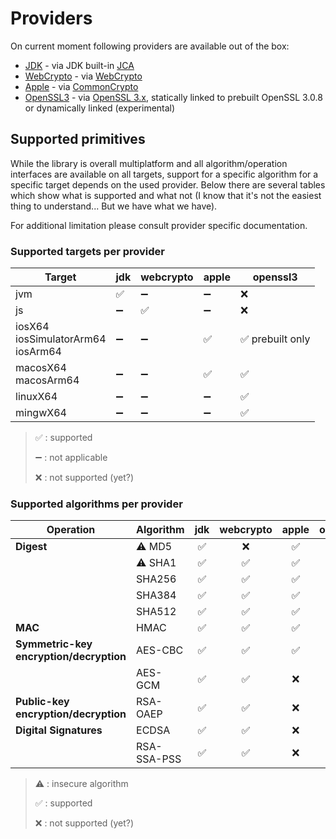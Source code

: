 # Providers

On current moment following providers are available out of the box:

* [JDK](../modules/cryptography-jdk.md) - via
  JDK built-in [JCA](https://docs.oracle.com/en/java/javase/17/security/java-cryptography-architecture-jca-reference-guide.html)
* [WebCrypto](../modules/cryptography-webcrypto.md) - via
  [WebCrypto](https://developer.mozilla.org/en-US/docs/Web/API/Web_Crypto_API)
* [Apple](../modules/cryptography-apple.md) - via
  [CommonCrypto](https://developer.apple.com/library/archive/documentation/Security/Conceptual/cryptoservices/Introduction/Introduction.html)
* [OpenSSL3](../modules/cryptography-openssl3.md) - via [OpenSSL 3.x](https://www.openssl.org),
  statically linked to prebuilt OpenSSL 3.0.8 or dynamically linked (experimental)

## Supported primitives

While the library is overall multiplatform and all algorithm/operation interfaces are available on all targets,
support for a specific algorithm for a specific target depends on the used provider.
Below there are several tables which show what is supported and what not
(I know that it's not the easiest thing to understand...
But we have what we have).

For additional limitation please consult provider specific documentation.

### Supported targets per provider

| Target                                    | jdk | webcrypto | apple | openssl3        |
|-------------------------------------------|-----|-----------|-------|-----------------|
| jvm                                       | ✅   | ➖         | ➖     | ❌               |
| js                                        | ➖   | ✅         | ➖     | ❌               |
| iosX64<br/>iosSimulatorArm64<br/>iosArm64 | ➖   | ➖         | ✅     | ✅ prebuilt only |
| macosX64<br/>macosArm64                   | ➖   | ➖         | ✅     | ✅               |
| linuxX64                                  | ➖   | ➖         | ➖     | ✅               |
| mingwX64                                  | ➖   | ➖         | ➖     | ✅               |

> ✅ : supported
>
> ➖ : not applicable
>
> ❌ : not supported (yet?)

### Supported algorithms per provider

| Operation                                   | Algorithm   | jdk | webcrypto | apple | openssl3 |
|---------------------------------------------|-------------|:---:|:---------:|:-----:|:--------:|
| **Digest**                                  | ⚠️ MD5      |  ✅  |     ❌     |   ✅   |    ✅     |
|                                             | ⚠️ SHA1     |  ✅  |     ✅     |   ✅   |    ✅     |
|                                             | SHA256      |  ✅  |     ✅     |   ✅   |    ✅     |
|                                             | SHA384      |  ✅  |     ✅     |   ✅   |    ✅     |
|                                             | SHA512      |  ✅  |     ✅     |   ✅   |    ✅     |
| **MAC**                                     | HMAC        |  ✅  |     ✅     |   ✅   |    ✅     |
| **Symmetric-key<br/>encryption/decryption** | AES-CBC     |  ✅  |     ✅     |   ✅   |    ✅     |
|                                             | AES-GCM     |  ✅  |     ✅     |   ❌   |    ✅     |
| **Public-key<br/>encryption/decryption**    | RSA-OAEP    |  ✅  |     ✅     |   ❌   |    ✅     |
| **Digital Signatures**                      | ECDSA       |  ✅  |     ✅     |   ❌   |    ✅     |
|                                             | RSA-SSA-PSS |  ✅  |     ✅     |   ❌   |    ✅     |

> ⚠️ : insecure algorithm
>
> ✅ : supported
>
> ❌ : not supported (yet?)
